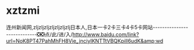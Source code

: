 # xztzmi
连州新闻网,zljzljzljzljzljzljzlj日本人,日本一卡2卡三卡4卡5卡网站----------------------------❎❎点/此/进/入/http://www.baidu.com/link?url=NoK8PT47PahMhFH8Vie_jnciyIKNTTtVBQKpill6udK&amp;wd

